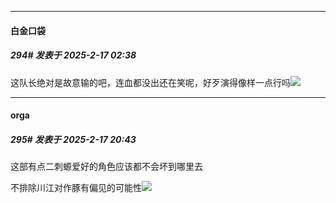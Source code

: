 ﻿
*****

####  白金口袋  
##### 294#       发表于 2025-2-17 02:38

这队长绝对是故意输的吧，连血都没出还在笑呢，好歹演得像样一点行吗<img src="https://static.saraba1st.com/image/smiley/face2017/067.png" referrerpolicy="no-referrer">


*****

####  orga  
##### 295#       发表于 2025-2-17 20:43

这部有点二刺螈爱好的角色应该都不会坏到哪里去

不排除川江对作豚有偏见的可能性<img src="https://static.saraba1st.com/image/smiley/face2017/067.png" referrerpolicy="no-referrer">

